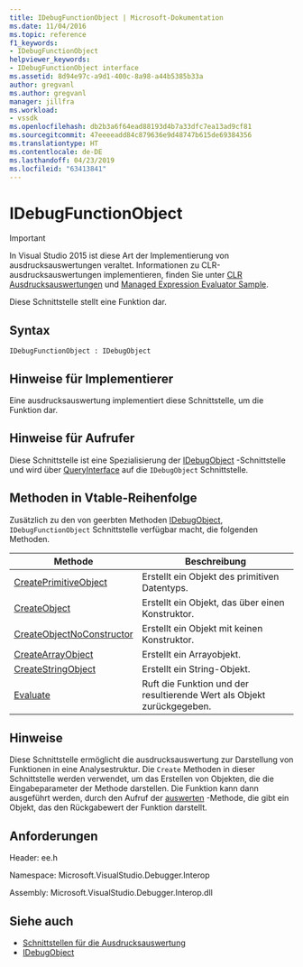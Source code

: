 ```yaml
---
title: IDebugFunctionObject | Microsoft-Dokumentation
ms.date: 11/04/2016
ms.topic: reference
f1_keywords:
- IDebugFunctionObject
helpviewer_keywords:
- IDebugFunctionObject interface
ms.assetid: 8d94e97c-a9d1-400c-8a98-a44b5385b33a
author: gregvanl
ms.author: gregvanl
manager: jillfra
ms.workload:
- vssdk
ms.openlocfilehash: db2b3a6f64ead88193d4b7a33dfc7ea13ad9cf81
ms.sourcegitcommit: 47eeeeadd84c879636e9d48747b615de69384356
ms.translationtype: HT
ms.contentlocale: de-DE
ms.lasthandoff: 04/23/2019
ms.locfileid: "63413841"
---
```

# <a name="idebugfunctionobject"></a>IDebugFunctionObject
> [!IMPORTANT]
> In Visual Studio 2015 ist diese Art der Implementierung von ausdrucksauswertungen veraltet. Informationen zu CLR-ausdrucksauswertungen implementieren, finden Sie unter [CLR Ausdrucksauswertungen](https://github.com/Microsoft/ConcordExtensibilitySamples/wiki/CLR-Expression-Evaluators) und [Managed Expression Evaluator Sample](https://github.com/Microsoft/ConcordExtensibilitySamples/wiki/Managed-Expression-Evaluator-Sample).

 Diese Schnittstelle stellt eine Funktion dar.

## <a name="syntax"></a>Syntax

```
IDebugFunctionObject : IDebugObject
```

## <a name="notes-for-implementers"></a>Hinweise für Implementierer
 Eine ausdrucksauswertung implementiert diese Schnittstelle, um die Funktion dar.

## <a name="notes-for-callers"></a>Hinweise für Aufrufer
 Diese Schnittstelle ist eine Spezialisierung der [IDebugObject](../../../extensibility/debugger/reference/idebugobject.md) -Schnittstelle und wird über [QueryInterface](/cpp/atl/queryinterface) auf die `IDebugObject` Schnittstelle.

## <a name="methods-in-vtable-order"></a>Methoden in Vtable-Reihenfolge
 Zusätzlich zu den von geerbten Methoden [IDebugObject](../../../extensibility/debugger/reference/idebugobject.md), `IDebugFunctionObject` Schnittstelle verfügbar macht, die folgenden Methoden.

|Methode|Beschreibung|
|------------|-----------------|
|[CreatePrimitiveObject](../../../extensibility/debugger/reference/idebugfunctionobject-createprimitiveobject.md)|Erstellt ein Objekt des primitiven Datentyps.|
|[CreateObject](../../../extensibility/debugger/reference/idebugfunctionobject-createobject.md)|Erstellt ein Objekt, das über einen Konstruktor.|
|[CreateObjectNoConstructor](../../../extensibility/debugger/reference/idebugfunctionobject-createobjectnoconstructor.md)|Erstellt ein Objekt mit keinen Konstruktor.|
|[CreateArrayObject](../../../extensibility/debugger/reference/idebugfunctionobject-createarrayobject.md)|Erstellt ein Arrayobjekt.|
|[CreateStringObject](../../../extensibility/debugger/reference/idebugfunctionobject-createstringobject.md)|Erstellt ein String-Objekt.|
|[Evaluate](../../../extensibility/debugger/reference/idebugfunctionobject-evaluate.md)|Ruft die Funktion und der resultierende Wert als Objekt zurückgegeben.|

## <a name="remarks"></a>Hinweise
 Diese Schnittstelle ermöglicht die ausdrucksauswertung zur Darstellung von Funktionen in eine Analysestruktur. Die `Create` Methoden in dieser Schnittstelle werden verwendet, um das Erstellen von Objekten, die die Eingabeparameter der Methode darstellen. Die Funktion kann dann ausgeführt werden, durch den Aufruf der [auswerten](../../../extensibility/debugger/reference/idebugfunctionobject-evaluate.md) -Methode, die gibt ein Objekt, das den Rückgabewert der Funktion darstellt.

## <a name="requirements"></a>Anforderungen
 Header: ee.h

 Namespace: Microsoft.VisualStudio.Debugger.Interop

 Assembly: Microsoft.VisualStudio.Debugger.Interop.dll

## <a name="see-also"></a>Siehe auch
- [Schnittstellen für die Ausdrucksauswertung](../../../extensibility/debugger/reference/expression-evaluation-interfaces.md)
- [IDebugObject](../../../extensibility/debugger/reference/idebugobject.md)